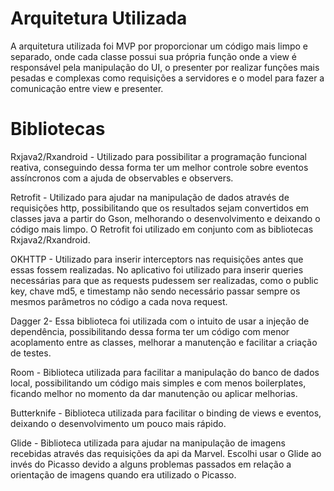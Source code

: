 
# Arquitetura Utilizada

A arquitetura utilizada foi MVP por proporcionar um código mais limpo e separado, onde cada classe possui sua própria função onde a view é responsável pela manipulação do UI, o presenter por realizar funções mais pesadas e complexas como requisições a servidores e o model para fazer a comunicação entre view e presenter.

# Bibliotecas

  Rxjava2/Rxandroid - Utilizado para possibilitar a programação funcional reativa, conseguindo dessa forma ter um melhor controle sobre eventos assíncronos com a ajuda de observables e observers.
  
Retrofit - Utilizado para ajudar na manipulação de dados através de requisições http, possibilitando que os resultados sejam convertidos em classes java a partir do Gson, melhorando o desenvolvimento e deixando o código mais limpo. O Retrofit foi utilizado em conjunto com as bibliotecas Rxjava2/Rxandroid.

OKHTTP - Utilizado para inserir interceptors nas requisições antes que essas fossem realizadas. No aplicativo foi utilizado para inserir queries necessárias para que as requests pudessem ser realizadas, como o public key, chave md5, e timestamp não sendo necessário passar sempre os mesmos parâmetros no código a cada nova request.

Dagger 2- Essa biblioteca foi utilizada com o intuito de usar a injeção de dependência, possibilitando dessa forma ter um código com menor acoplamento entre as classes, melhorar a manutenção e facilitar a criação de testes.

Room - Biblioteca utilizada para facilitar a manipulação do banco de dados local, possibilitando um código mais simples e com menos boilerplates, ficando melhor no momento da dar manutenção ou aplicar melhorias.

Butterknife - Biblioteca utilizada para facilitar o binding de views e eventos, deixando o desenvolvimento um pouco mais rápido.

Glide - Biblioteca utilizada para ajudar na manipulação de imagens recebidas através das requisições da api da Marvel. Escolhi usar o Glide ao invés do Picasso devido a alguns problemas passados em relação a orientação de imagens quando era utilizado o Picasso.
